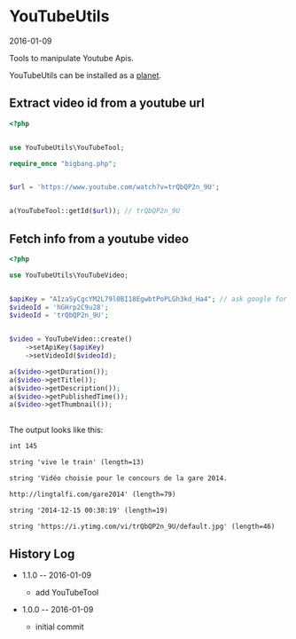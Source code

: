 YouTubeUtils
=================
2016-01-09




Tools to manipulate Youtube Apis.



YouTubeUtils can be installed as a [planet](https://github.com/lingtalfi/Observer/blob/master/article/article.planetReference.eng.md).



Extract video id from a youtube url
---------------------------------------


```php
<?php


use YouTubeUtils\YouTubeTool;

require_once "bigbang.php";


$url = 'https://www.youtube.com/watch?v=trQbQP2n_9U';


a(YouTubeTool::getId($url)); // trQbQP2n_9U
```




Fetch info from a youtube video 
----------------------


```php
<?php

use YouTubeUtils\YouTubeVideo;


$apiKey = "AIzaSyCgcYM2L79l0BI18EgwbtPoPLGh3kd_Ha4"; // ask google for one...
$videoId = 'hGHrp2C9u28';
$videoId = 'trQbQP2n_9U';


$video = YouTubeVideo::create()
    ->setApiKey($apiKey)
    ->setVideoId($videoId);

a($video->getDuration());
a($video->getTitle());
a($video->getDescription());
a($video->getPublishedTime());
a($video->getThumbnail());
    
```

The output looks like this:

```html
int 145

string 'vive le train' (length=13)

string 'Vidéo choisie pour le concours de la gare 2014.

http://lingtalfi.com/gare2014' (length=79)

string '2014-12-15 00:38:19' (length=19)

string 'https://i.ytimg.com/vi/trQbQP2n_9U/default.jpg' (length=46)

```





History Log
------------------
    
- 1.1.0 -- 2016-01-09

    - add YouTubeTool
    
- 1.0.0 -- 2016-01-09

    - initial commit
    
    